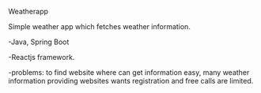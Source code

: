Weatherapp 

Simple weather app which fetches weather information.

-Java, Spring Boot

-Reactjs framework. 

-problems: to find website where can get information easy, many weather information providing websites wants registration and free calls are limited.


